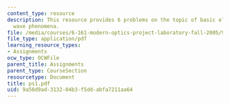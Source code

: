 ```yaml
---
content_type: resource
description: This resource provides 6 problems on the topic of basic electromagnetic
  wave phenomena.
file: /media/courses/6-161-modern-optics-project-laboratory-fall-2005/9a50d9ad313204b3f5ddabfa7211aa64_ps1.pdf
file_type: application/pdf
learning_resource_types:
- Assignments
ocw_type: OCWFile
parent_title: Assignments
parent_type: CourseSection
resourcetype: Document
title: ps1.pdf
uid: 9a50d9ad-3132-04b3-f5dd-abfa7211aa64
---
```

